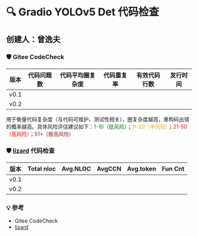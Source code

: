 # 🔍 Gradio YOLOv5 Det 代码检查

## 创建人：曾逸夫

### 🛡️ Gitee CodeCheck

|  版本  | 代码问题数 | 代码平均圈复杂度 | 代码重复率 | 有效代码行数 | 发行时间 |
| :--: | :---: | :------: | :---: | :----: | :--: |
| v0.1 |       |          |       |        |      |
| v0.2 |       |          |       |        |      |

用于衡量代码复杂度（与代码可维护、测试性相关），圈复杂度越高，重构码出错的概率越高。具体风险评估建议如下：<span style="color:green;">1-10（低风险）</span>；<span style="color:#EEAD0E;">11-20（中风险）</span>；<span style="color:red;">21-50（高风险）</span>；<span style="color:#8B2323;">51+（极高风险）</span>

### 🛡️ [lizard](https://github.com/terryyin/lizard) 代码检查

|  版本  | Total nloc | Avg.NLOC | AvgCCN | Avg.token | Fun Cnt |
| :--: | :--------: | :------: | :----: | :-------: | :-----: |
| v0.1 |            |          |        |           |         |
| v0.2 |            |          |        |           |         |

### 💡 参考

- Gitee CodeCheck
- [lizard](https://github.com/terryyin/lizard)
